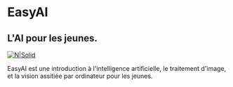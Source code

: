 # EasyAI
## L'AI pour les jeunes.

[![N|Solid](https://www.aviationconnection.org/wp-content/uploads/2020/12/logo-340x156-1.png)](https://nodesource.com/products/nsolid)

EasyAI est une introduction à l'intelligence artificielle, le traitement d'image, et la vision assitiée par ordinateur pour les jeunes. 